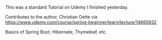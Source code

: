 This was a standard Tutorial on Udemy I finished yesterday.

Contributes to the author, Christian Oette via https://www.udemy.com/course/spring-beginner/learn/lecture/14665932

Basics of Spring Boot, Hibernate, Thymeleaf, etc.

